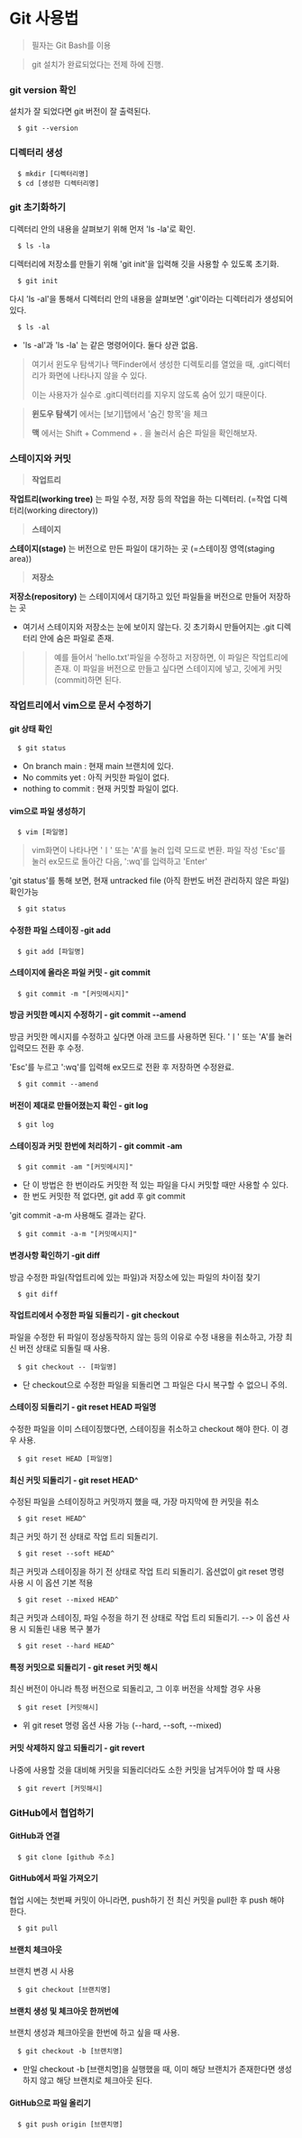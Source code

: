 # Git 사용법
> 필자는 Git Bash를 이용

> git 설치가 완료되었다는 전제 하에 진행.


### git version 확인
 설치가 잘 되었다면 git 버전이 잘 출력된다.
```git
  $ git --version
```
### 디렉터리 생성

```
  $ mkdir [디렉터리명]
  $ cd [생성한 디렉터리명]
```

### git 초기화하기

 디렉터리 안의 내용을 살펴보기 위해 먼저 'ls -la'로 확인.
```
  $ ls -la
```
 디렉터리에 저장소를 만들기 위해 'git init'을 입력해 깃을 사용할 수 있도록 초기화.
```
  $ git init
```
 다시 'ls -al'을 통해서 디렉터리 안의 내용을 살펴보면 '.git'이라는 디렉터리가 생성되어 있다.
```
  $ ls -al
```
* 'ls -al'과 'ls -la' 는 같은 명령어이다. 둘다 상관 없음.

> 여기서 윈도우 탐색기나 맥Finder에서 생성한 디렉토리를 열었을 때, .git디렉터리가 화면에 나타나지 않을 수 있다.
> 
> 이는 사용자가 실수로 .git디렉터리를 지우지 않도록 숨어 있기 때문이다.

> **윈도우 탐색기** 에서는 [보기]탭에서 '숨긴 항목'을 체크
> 
> **맥** 에서는 Shift + Commend + . 을 눌러서 숨은 파일을 확인해보자.

### 스테이지와 커밋
> **작업트리**
  
**작업트리(working tree)** 는 파일 수정, 저장 등의 작업을 하는 디렉터리. (=작업 디렉터리(working directory))

> **스테이지**

**스테이지(stage)** 는 버전으로 만든 파일이 대기하는 곳 (=스테이징 영역(staging area))

> **저장소**

**저장소(repository)** 는 스테이지에서 대기하고 있던 파일들을 버전으로 만들어 저장하는 곳

* 여기서 스테이지와 저장소는 눈에 보이지 않는다. 깃 초기화시 만들어지는 .git 디렉터리 안에 숨은 파일로 존재.

>> 예를 들어서 'hello.txt'파일을 수정하고 저장하면, 이 파일은 작업트리에 존재. 이 파일을 버전으로 만들고 싶다면 스테이지에 넣고, 깃에게 커밋(commit)하면 된다. 

### 작업트리에서 vim으로 문서 수정하기

#### git 상태 확인
```
  $ git status
```
* On branch main : 현재 main 브랜치에 있다.
* No commits yet : 아직 커밋한 파일이 없다.
* nothing to commit : 현재 커밋할 파일이 없다.

#### vim으로 파일 생성하기
```
  $ vim [파일명]
```
> vim화면이 나타나면 'ㅣ' 또는 'A'를 눌러 입력 모드로 변환.
> 파일 작성
> 'Esc'를 눌러 ex모드로 돌아간 다음, ':wq'를 입력하고 'Enter'

'git status'를 통해 보면, 현재 untracked file (아직 한번도 버전 관리하지 않은 파일) 확인가능
```
  $ git status
```

#### 수정한 파일 스테이징 -git add
```
  $ git add [파일명]
```

#### 스테이지에 올라온 파일 커밋 - git commit
```
  $ git commit -m "[커밋메시지]"
```

#### 방금 커밋한 메시지 수정하기 - git commit --amend
방금 커밋한 메시지를 수정하고 싶다면 아래 코드를 사용하면 된다.
'ㅣ' 또는 'A'를 눌러 입력모드 전환 후 수정.

'Esc'를 누르고 ':wq'를 입력해 ex모드로 전환 후 저장하면 수정완료.
```
  $ git commit --amend
```

#### 버전이 제대로 만들어졌는지 확인 - git log
```
  $ git log
```

#### 스테이징과 커밋 한번에 처리하기 - git commit -am
```
  $ git commit -am "[커밋메시지]"
```
* 단 이 방법은 한 번이라도 커밋한 적 있는 파일을 다시 커밋할 때만 사용할 수 있다.
* 한 번도 커밋한 적 없다면, git add 후 git commit 

'git commit -a-m 사용해도 결과는 같다.
```
  $ git commit -a-m "[커밋메시지]"
```

#### 변경사항 확인하기 -git diff
방금 수정한 파일(작업트리에 있는 파일)과 저장소에 있는 파일의 차이점 찾기
```
  $ git diff
```

#### 작업트리에서 수정한 파일 되돌리기 - git checkout
파일을 수정한 뒤 파일이 정상동작하지 않는 등의 이유로 수정 내용을 취소하고, 가장 최신 버전 상태로 되돌릴 때 사용.
```
  $ git checkout -- [파일명]
```
* 단 checkout으로 수정한 파일을 되돌리면 그 파일은 다시 복구할 수 없으니 주의.

#### 스테이징 되돌리기 - git reset HEAD 파일명
수정한 파일을 이미 스테이징했다면, 스테이징을 취소하고 checkout 해야 한다. 이 경우 사용.
```
  $ git reset HEAD [파일명]
```

#### 최신 커밋 되돌리기 - git reset HEAD^
수정된 파일을 스테이징하고 커밋까지 했을 때, 가장 마지막에 한 커밋을 취소
```
  $ git reset HEAD^
```
최근 커밋 하기 전 상태로 작업 트리 되돌리기.
```
  $ git reset --soft HEAD^
```
최근 커밋과 스테이징을 하기 전 상태로 작업 트리 되돌리기. 옵션없이 git reset 명령 사용 시 이 옵션 기본 적용
```
  $ git reset --mixed HEAD^
```
최근 커밋과 스테이징, 파일 수정을 하기 전 상태로 작업 트리 되돌리기. --> 이 옵션 사용 시 되돌린 내용 복구 불가
```
  $ git reset --hard HEAD^
```

#### 특정 커밋으로 되돌리기 - git reset 커밋 해시
최신 버전이 아니라 특정 버전으로 되돌리고, 그 이후 버전을 삭제할 경우 사용
```
  $ git reset [커밋해시]
```
* 위 git reset 명령 옵션 사용 가능 (--hard, --soft, --mixed)

#### 커밋 삭제하지 않고 되돌리기 - git revert
나중에 사용할 것을 대비해 커밋을 되돌리더라도 소한 커밋을 남겨두어야 할 때 사용
```
  $ git revert [커밋해시]
```
### GitHub에서 협업하기

#### GitHub과 연결
```git
  $ git clone [github 주소]
```

#### GitHub에서 파일 가져오기
협업 시에는 첫번째 커밋이 아니라면, push하기 전 최신 커밋을 pull한 후 push 해야 한다. 
```
  $ git pull
```
#### 브랜치 체크아웃
브랜치 변경 시 사용
```
  $ git checkout [브랜치명]
```

#### 브랜치 생성 및 체크아웃 한꺼번에
브랜치 생성과 체크아웃을 한번에 하고 싶을 때 사용.
```
  $ git checkout -b [브랜치명]
```
* 만일 checkout -b [브랜치명]을 실행했을 때, 이미 해당 브랜치가 존재한다면 생성하지 않고 해당 브랜치로 체크아웃 된다.


#### GitHub으로 파일 올리기
```
  $ git push origin [브랜치명]
```
